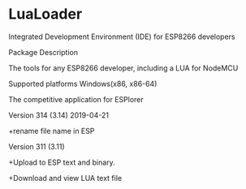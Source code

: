 # LuaLoader

Integrated Development Environment (IDE) for ESP8266 developers

Package Description

The tools for any ESP8266 developer, including a LUA for NodeMCU

Supported platforms
Windows(x86, x86-64)

The competitive application for ESPlorer

Version 314 (3.14) 2019-04-21

+rename file name in ESP

Version 311 (3.11)

+Upload to ESP text and binary.

+Download and view LUA text file
